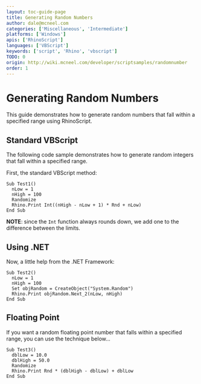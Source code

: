 ```yaml
---
layout: toc-guide-page
title: Generating Random Numbers
author: dale@mcneel.com
categories: ['Miscellaneous', 'Intermediate']
platforms: ['Windows']
apis: ['RhinoScript']
languages: ['VBScript']
keywords: ['script', 'Rhino', 'vbscript']
TODO: 0
origin: http://wiki.mcneel.com/developer/scriptsamples/randomnumber
order: 1
---
```


# Generating Random Numbers

This guide demonstrates how to generate random numbers that fall within a specified range using RhinoScript.

## Standard VBScript

The following code sample demonstrates how to generate random integers that fall within a specified range.

First, the standard VBScript method:

```vbnet
Sub Test1()
  nLow = 1
  nHigh = 100
  Randomize
  Rhino.Print Int((nHigh - nLow + 1) * Rnd + nLow)
End Sub
```

**NOTE**: since the `Int` function always rounds down, we add one to the difference between the limits.

## Using .NET

Now, a little help from the .NET Framework:

```vbnet
Sub Test2()
  nLow = 1
  nHigh = 100
  Set objRandom = CreateObject("System.Random")
  Rhino.Print objRandom.Next_2(nLow, nHigh)
End Sub
```

## Floating Point

If you want a random floating point number that falls within a specified range, you can use the technique below...

```vbnet
Sub Test3()
  dblLow = 10.0
  dblHigh = 50.0
  Randomize
  Rhino.Print Rnd * (dblHigh - dblLow) + dblLow
End Sub
```

